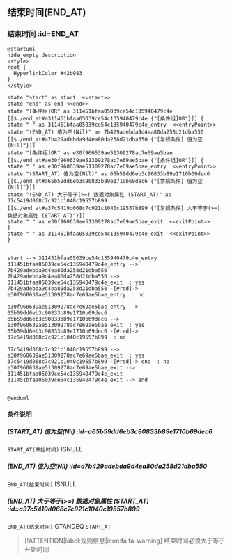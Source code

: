 ## 结束时间(END_AT) <!-- {docsify-ignore-all} -->

   

### 结束时间 :id=END_AT

```plantuml
@startuml
hide empty description
<style>
root {
  HyperlinkColor #42b983
}
</style>

state "start" as start  <<start>>
state "end" as end <<end>>
state "[条件组]OR" as 311451bfaa05039ce54c135940479c4e [[$./end_at#a311451bfaa05039ce54c135940479c4e {"[条件组]OR"}]] {
state " " as 311451bfaa05039ce54c135940479c4e_entry  <<entryPoint>>
state "(END_AT) 值为空(Nil)" as 7b429adebda9d4ea80da258d21dba550 [[$./end_at#a7b429adebda9d4ea80da258d21dba550 {"[常规条件] 值为空(Nil)"}]]
state "[条件组]OR" as e30f960639ae51309278ac7e69ae5bae [[$./end_at#ae30f960639ae51309278ac7e69ae5bae {"[条件组]OR"}]] {
state " " as e30f960639ae51309278ac7e69ae5bae_entry  <<entryPoint>>
state "(START_AT) 值为空(Nil)" as 65b59dd6eb3c90833b89e1710b69dec6 [[$./end_at#a65b59dd6eb3c90833b89e1710b69dec6 {"[常规条件] 值为空(Nil)"}]]
state "(END_AT) 大于等于(>=) 数据对象属性 (START_AT)" as 37c5419d068c7c921c1040c19557b899 [[$./end_at#a37c5419d068c7c921c1040c19557b899 {"[常规条件] 大于等于(>=) 数据对象属性 (START_AT)"}]]
state " " as e30f960639ae51309278ac7e69ae5bae_exit  <<exitPoint>>
}
state " " as 311451bfaa05039ce54c135940479c4e_exit  <<exitPoint>>
}


start --> 311451bfaa05039ce54c135940479c4e_entry 
311451bfaa05039ce54c135940479c4e_entry --> 7b429adebda9d4ea80da258d21dba550 
7b429adebda9d4ea80da258d21dba550 --> 311451bfaa05039ce54c135940479c4e_exit  : yes
7b429adebda9d4ea80da258d21dba550 -[#red]-> e30f960639ae51309278ac7e69ae5bae_entry  : no

e30f960639ae51309278ac7e69ae5bae_entry --> 65b59dd6eb3c90833b89e1710b69dec6 
65b59dd6eb3c90833b89e1710b69dec6 --> e30f960639ae51309278ac7e69ae5bae_exit  : yes
65b59dd6eb3c90833b89e1710b69dec6 -[#red]-> 37c5419d068c7c921c1040c19557b899  : no

37c5419d068c7c921c1040c19557b899 --> e30f960639ae51309278ac7e69ae5bae_exit  : yes
37c5419d068c7c921c1040c19557b899 -[#red]-> end  : no
e30f960639ae51309278ac7e69ae5bae_exit --> 311451bfaa05039ce54c135940479c4e_exit 
311451bfaa05039ce54c135940479c4e_exit --> end 


@enduml
```

#### 条件说明

##### (START_AT) 值为空(Nil) :id=a65b59dd6eb3c90833b89e1710b69dec6



`START_AT(开始时间)` ISNULL 

##### (END_AT) 值为空(Nil) :id=a7b429adebda9d4ea80da258d21dba550



`END_AT(结束时间)` ISNULL 

##### (END_AT) 大于等于(>=) 数据对象属性 (START_AT) :id=a37c5419d068c7c921c1040c19557b899



`END_AT(结束时间)` GTANDEQ  `START_AT`

> [!ATTENTION|label:规则信息|icon:fa fa-warning]
> 结束时间必须大于等于开始时间







